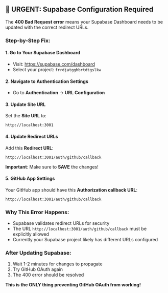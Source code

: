 ## 🚨 **URGENT: Supabase Configuration Required**

The **400 Bad Request error** means your Supabase Dashboard needs to be updated with the correct redirect URLs.

### **Step-by-Step Fix:**

#### **1. Go to Your Supabase Dashboard**
- Visit: https://supabase.com/dashboard
- Select your project: `frrdjatgghbrtdtgslkw`

#### **2. Navigate to Authentication Settings**
- Go to **Authentication** → **URL Configuration**

#### **3. Update Site URL**
Set the **Site URL** to:
```
http://localhost:3001
```

#### **4. Update Redirect URLs**
Add this **Redirect URL**:
```
http://localhost:3001/auth/github/callback
```

**Important**: Make sure to **SAVE** the changes!

#### **5. GitHub App Settings** 
Your GitHub app should have this **Authorization callback URL**:
```
http://localhost:3001/auth/github/callback
```

### **Why This Error Happens:**
- Supabase validates redirect URLs for security
- The URL `http://localhost:3001/auth/github/callback` must be explicitly allowed
- Currently your Supabase project likely has different URLs configured

### **After Updating Supabase:**
1. Wait 1-2 minutes for changes to propagate
2. Try GitHub OAuth again
3. The 400 error should be resolved

**This is the ONLY thing preventing GitHub OAuth from working!**